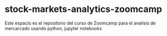 # stock-markets-analytics-zoomcamp
Este espacio es el repositorio del curso de Zoomcamp para el analisis de mercarcado usando python, jupyter notebooks
